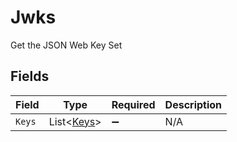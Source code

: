 # Jwks

Get the JSON Web Key Set


## Fields

| Field                                         | Type                                          | Required                                      | Description                                   |
| --------------------------------------------- | --------------------------------------------- | --------------------------------------------- | --------------------------------------------- |
| `Keys`                                        | List<[Keys](../../Models/Components/Keys.md)> | :heavy_minus_sign:                            | N/A                                           |